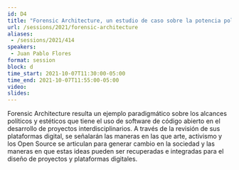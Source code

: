 ```yaml
---
id: D4
title: "Forensic Architecture, un estudio de caso sobre la potencia política del software libre y la posibilidad de cambio social."
url: /sessions/2021/forensic-architecture
aliases:
 - /sessions/2021/414
speakers:
 - Juan Pablo Flores
format: session
block: d
time_start: 2021-10-07T11:30:00-05:00
time_end: 2021-10-07T11:55:00-05:00
video:
slides:
---
```


Forensic Architecture resulta un ejemplo paradigmático sobre los alcances políticos y estéticos que tiene el uso de software de código abierto en el desarrollo de proyectos interdisciplinarios. A través de la revisión de sus plataformas digital, se señalarán las maneras en las que arte, activismo y los Open Source se articulan para generar cambio en la sociedad y las maneras en que estas ideas pueden ser recuperadas e integradas para el diseño de proyectos y plataformas digitales.
